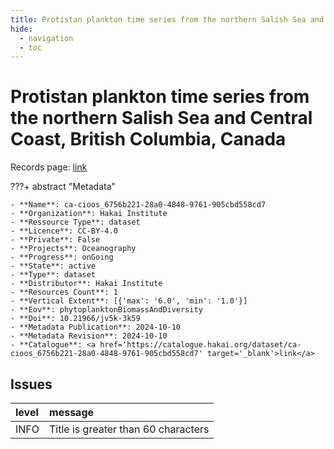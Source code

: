 ```yaml
---
title: Protistan plankton time series from the northern Salish Sea and Central Coast, British Columbia, Canada
hide:
  - navigation
  - toc
---
```


# Protistan plankton time series from the northern Salish Sea and Central Coast, British Columbia, Canada

Records page: <a href='https://catalogue.hakai.org/dataset/ca-cioos_6756b221-28a0-4848-9761-905cbd558cd7' target='_blank'>link</a>

???+ abstract "Metadata"

    - **Name**: ca-cioos_6756b221-28a0-4848-9761-905cbd558cd7 
    - **Organization**: Hakai Institute 
    - **Ressource Type**: dataset 
    - **Licence**: CC-BY-4.0 
    - **Private**: False 
    - **Projects**: Oceanography 
    - **Progress**: onGoing 
    - **State**: active 
    - **Type**: dataset 
    - **Distributor**: Hakai Institute 
    - **Resources Count**: 1 
    - **Vertical Extent**: [{'max': '6.0', 'min': '1.0'}] 
    - **Eov**: phytoplanktonBiomassAndDiversity 
    - **Doi**: 10.21966/jv5k-3k59 
    - **Metadata Publication**: 2024-10-10 
    - **Metadata Revision**: 2024-10-10 
    - **Catalogue**: <a href='https://catalogue.hakai.org/dataset/ca-cioos_6756b221-28a0-4848-9761-905cbd558cd7' target='_blank'>link</a> 

<div id='map'></div>




## Issues
| level   | message                             |
|:--------|:------------------------------------|
| INFO    | Title is greater than 60 characters |


<script>
   document.addEventListener("DOMContentLoaded", function() {
    var map = L.map('map').setView([51.505, -125.09], 5);
    L.tileLayer('https://tile.openstreetmap.org/{z}/{x}/{y}.png', {
        maxZoom: 19,
        attribution: '&copy; <a href="http://www.openstreetmap.org/copyright">OpenStreetMap</a>'
    }).addTo(map);
    var geojsonFeature = {
        "type": "Feature",
        "properties": {
            "name" : "Protistan plankton time series from the northern Salish Sea and Central Coast, British Columbia, Canada"
        },
        "geometry": {'type': 'Polygon', 'coordinates': [[[-128.5, 52.27], [-127.4, 52.21], [-127.2, 51.66], [-125.6, 51.13], [-124.8, 50.96], [-124.1, 50.43], [-124.7, 49.98], [-124.9, 49.8], [-126.7, 50.45], [-128.1, 51.37], [-128.4, 51.69], [-128.5, 52.27]]]}
    }
    L.geoJSON(geojsonFeature).addTo(map);
   })
</script>